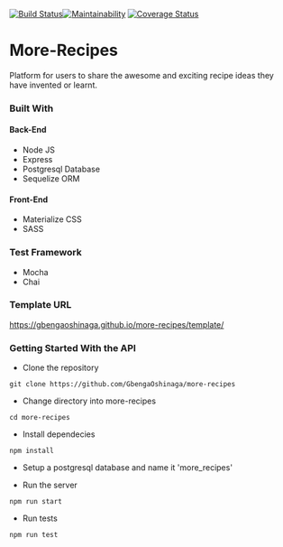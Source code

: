 [![Build Status](https://travis-ci.org/GbengaOshinaga/more-recipes.svg?branch=development)](https://travis-ci.org/GbengaOshinaga/more-recipes)[![Maintainability](https://api.codeclimate.com/v1/badges/65b81f8376a6f0d3eaf8/maintainability)](https://codeclimate.com/github/GbengaOshinaga/more-recipes/maintainability)
[![Coverage Status](https://coveralls.io/repos/github/GbengaOshinaga/more-recipes/badge.svg?branch=development)](https://coveralls.io/github/GbengaOshinaga/more-recipes?branch=development)

# More-Recipes

Platform for users to share the awesome and exciting recipe ideas they have invented or learnt.

### Built With

#### Back-End
 - Node JS
 - Express
 - Postgresql Database
 - Sequelize ORM

 #### Front-End
 - Materialize CSS
 - SASS

### Test Framework
 - Mocha
 - Chai
 
### Template URL

https://gbengaoshinaga.github.io/more-recipes/template/

### Getting Started With the API
 - Clone the repository
  ```
  git clone https://github.com/GbengaOshinaga/more-recipes
  ```
 - Change directory into more-recipes
  ```
  cd more-recipes
  ```
 - Install dependecies
  ```
  npm install
  ```
 - Setup a postgresql database and name it 'more_recipes'

 - Run the server
  ```
  npm run start
  ```
  - Run tests
  ```
  npm run test
  ```